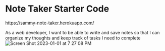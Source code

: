 # Note Taker Starter Code

https://sammy-note-taker.herokuapp.com/

As a web developer, I want to be able to write and save notes so that I can organize my thoughts and keep track of tasks I need to complete![Screen Shot 2023-01-01 at 7 27 08 PM](https://user-images.githubusercontent.com/113561586/210188390-16664a80-0243-4427-afa4-1cfeee9bc64f.png)
